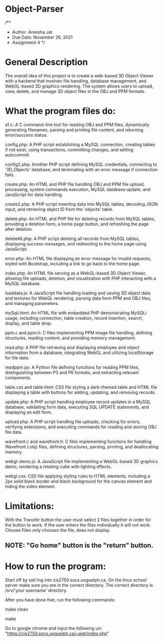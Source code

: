 # Object-Parser
/**
* Author: Areesha Jat
* Due Date: November 26, 2021
* Assignment 4
*/

# General Description
The overall idea of this project is to create a web-based 3D Object Viewer with a backend that involves file handling, 
database management, and WebGL-based 3D graphics rendering. The system allows users to upload, view, delete, and manage 
3D object files in the OBJ and PPM formats.

# What the program files do:
a1.c: A C command-line tool for reading OBJ and PPM files, dynamically generating filenames, parsing and printing file content, and returning error/success status.

config.php: A PHP script establishing a MySQL connection, creating tables if not exist, using transactions, committing changes, and setting autocommit.

config2.php: Another PHP script defining MySQL credentials, connecting to '3D_Objects' database, and terminating with an error message if connection fails.

create.php: An HTML and PHP file handling OBJ and PPM file upload, processing, system commands execution, MySQL database update, and JavaScript for data handling.

create2.php: A PHP script inserting data into MySQL tables, decoding JSON input, and retrieving object ID from the 'objects' table.

delete.php: An HTML and PHP file for deleting records from MySQL tables, providing a deletion form, a home page button, and refreshing the page after deletion.

deleteAll.php: A PHP script deleting all records from MySQL tables, displaying success messages, and redirecting to the home page using JavaScript.

error.php: An HTML file displaying an error message for invalid requests, styled with Bootstrap, including a link to go back to the home page.

index.php: An HTML file serving as a WebGL-based 3D Object Viewer, allowing file uploads, deletion, and visualization with PHP interacting with a MySQL database.

loaddata.js: A JavaScript file handling loading and saving 3D object data and textures for WebGL rendering, parsing data from PPM and OBJ files, and managing parameters.

mySqli.html: An HTML file with embedded PHP demonstrating MySQLi usage, including connection, table creation, record insertion, search, display, and table drop.

ppm.c and ppm.h: C files implementing PPM image file handling, defining structures, reading content, and providing memory management.

read.php: A PHP file retrieving and displaying employee and object information from a database, integrating WebGL and utilizing localStorage for file data.

readppm.py: A Python file defining functions for reading PPM files, distinguishing between P3 and P6 formats, and extracting relevant components.

table.css and table.html: CSS file styling a dark-themed table and HTML file displaying a table with buttons for adding, updating, and removing records.

update.php: A PHP script handling employee record updates in a MySQL database, validating form data, executing SQL UPDATE statements, and displaying an edit form.

upload.php: A PHP script handling file uploads, checking for errors, verifying extensions, and executing commands for reading and storing OBJ file data.

wavefront.c and wavefront.h: C files implementing functions for handling Wavefront (.obj) files, defining structures, parsing, printing, and deallocating memory.

webgl-demo.js: A JavaScript file implementing a WebGL-based 3D graphics demo, rendering a rotating cube with lighting effects.

webgl.css: CSS file applying styling rules to HTML elements, including a 2px solid black border and black background for the canvas element and hiding the video element.

# Limitations:
With the Transfer button the user must select 2 files together in order for the button to work. If the user
enters the files individually it will not work. 
Choose Files only chooses the file, does not display.

## NOTE: "Go home" button is the "return" button. 

# How to run the program:
Start off by ssh'ing into cis2750.socs.uoguelph.ca. On the linux school server make sure you are in the correct 
directory. The correct directory is /srv/'your username' directory.

After you have done that, run the following commands:

make clean

make

Go to google chrome and input the following url: "https://cis2750.socs.uoguelph.ca/~ajat/index.php"